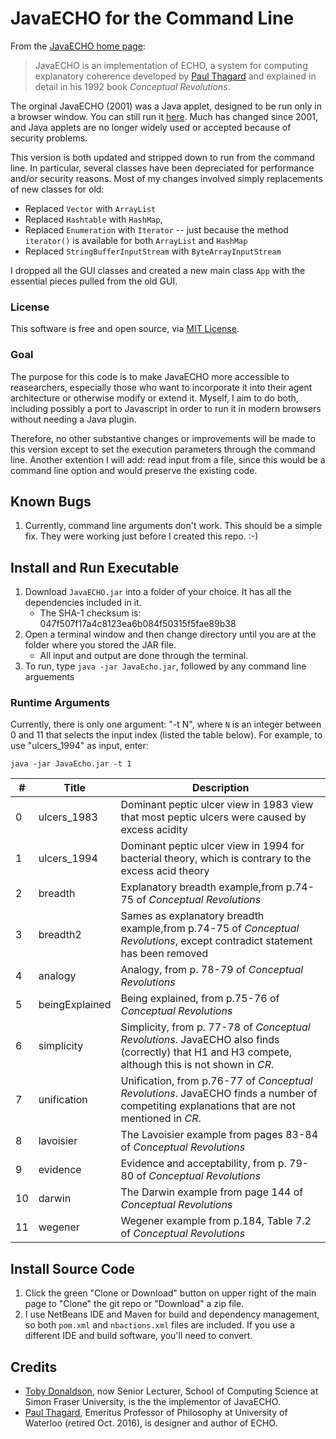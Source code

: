 # JavaECHO for the Command Line

From the [JavaECHO home page](http://cogsci.uwaterloo.ca/JavaECHO/jecho.html):

> JavaECHO is an implementation of ECHO, a system for computing explanatory coherence developed by [Paul Thagard](http://cogsci.uwaterloo.ca/Biographies/pault.html) and explained in detail in his 1992 book *Conceptual Revolutions*.

The orginal JavaECHO (2001) was a Java applet, designed to be run only in a browser window. You can still run it [here](http://cogsci.uwaterloo.ca/JavaECHO/echoApplet.html). Much has changed since 2001, and Java applets are no longer widely used or accepted because of security problems. 

This version is both updated and stripped down to run from the command line. In particular, several classes have been depreciated for performance and/or security reasons.  Most of my changes involved simply replacements of new classes for old:

- Replaced `Vector` with `ArrayList`
- Replaced `Hashtable` with `HashMap`, 
- Replaced `Enumeration` with `Iterator` -- just because the method `iterator()` is available for both `ArrayList` and `HashMap`
- Replaced `StringBufferInputStream` with `ByteArrayInputStream`

I dropped all the GUI classes and created a new main class `App` with the essential pieces pulled from the old GUI.

### License

This software is free and open source, via [MIT License](https://github.com/russellcameronthomas/JavaECHO_command_line/blob/master/LICENCE.txt).

### Goal
The purpose for this code is to make JavaECHO more accessible to reasearchers, especially those who want to incorporate it into their agent architecture or otherwise modify or extend it.  Myself, I aim to do both, including possibly a port to Javascript in order to run it in modern browsers without needing a Java plugin.

Therefore, no other substantive changes or improvements will be made to this version except to set the execution parameters through the command line. Another extention I will add: read input from a file, since this would be a command line option and would preserve the existing code.

## Known Bugs

1. Currently, command line arguments don't work. This should be a simple fix. They were working just before I created this repo. :-)

## Install and Run Executable

1. Download `JavaECHO.jar` into a folder of your choice. It has all the dependencies included in it.
    - The SHA-1 checksum is: 047f507f17a4c8123ea6b084f50315f5fae89b38
2. Open a terminal window and then change directory until you are at the folder where you stored the JAR file.
    - All input and output are done through the terminal.
3. To run, type `java -jar JavaEcho.jar`, followed by any command line arguements

### Runtime Arguments
Currently, there is only one argument: "-t N", where `N` is an integer between 0 and 11 that selects the input index (listed the table below). For example, to use "ulcers_1994" as input, enter:

`java -jar JavaEcho.jar -t 1`
    
| #  | Title | Description |
| ------------- | ------------- | ------------- |
| 0 | ulcers_1983  | Dominant peptic ulcer view in 1983 view that most peptic ulcers were caused by excess acidity  |
| 1 | ulcers_1994 |  Dominant peptic ulcer view in 1994 for bacterial theory, which is contrary to the excess acid theory |
| 2 | breadth | Explanatory breadth example,from p.74- 75 of *Conceptual Revolutions* |
| 3 | breadth2 | Sames as explanatory breadth example,from p.74-75 of *Conceptual Revolutions*, except contradict statement has been removed |
| 4 | analogy | Analogy, from p. 78-79 of *Conceptual Revolutions* |
| 5 | beingExplained | Being explained, from p.75-76 of *Conceptual Revolutions* |
| 6 | simplicity | Simplicity, from p. 77-78 of *Conceptual Revolutions*. JavaECHO also finds (correctly) that H1 and H3 compete, although this is not shown in *CR*. |
| 7 | unification | Unification, from p.76-77 of *Conceptual Revolutions*. JavaECHO finds a number of competiting explanations that are not mentioned in *CR*. |
| 8 | lavoisier | The Lavoisier example from pages 83-84 of *Conceptual Revolutions* |
| 9 | evidence | Evidence and acceptability, from p. 79-80 of *Conceptual Revolutions* |
| 10 | darwin | The Darwin example from page 144 of *Conceptual Revolutions* |
| 11 | wegener | Wegener example from p.184, Table 7.2 of *Conceptual Revolutions* |

## Install Source Code
1. Click the green "Clone or Download" button on upper right of the main page to "Clone" the git repo or "Download" a zip file.
2. I use NetBeans IDE and Maven for build and dependency management, so both `pom.xml` and `nbactions.xml` files are included. If you use a different IDE and build software, you'll need to convert.

## Credits

- [Toby Donaldson](https://www.sfu.ca/computing/people/faculty/tobydonaldson.html), now Senior Lecturer, School of Computing Science at Simon Fraser University, is the the implementor of JavaECHO. 
- [Paul Thagard](http://cogsci.uwaterloo.ca/Biographies/pault.html), Emeritus Professor of Philosophy at University of Waterloo (retired Oct. 2016), is designer and author of ECHO.
    
    
